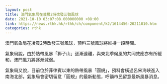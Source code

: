 ```yaml
---
layout: post
title: 澳門氣象局在凌晨2時改發三號風球
date: 2021-10-10 03:07:08.000000000 +08:00
link: https://news.rthk.hk/rthk/ch/component/k2/1614456-20211010.htm
categories: rthk
---
```


澳門氣象局在凌晨2時改發三號風球，預料三號風球將維持一段時間。

氣象局說，由於熱帶風暴「獅子山」逐漸遠離，與東北季候風的共同效應亦有所緩和，澳門風力將逐漸減弱。

氣象局又說，目前位於菲律賓以東的熱帶風暴「圓規」，預料會橫過呂宋海峽進入南海北部，氣象局會密切留意「圓規」的最新動態，呼籲市民留意最新風暴消息。
